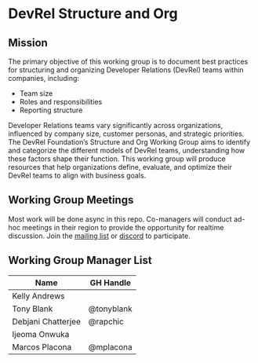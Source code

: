 # DevRel Structure and Org

## Mission
The primary objective of this working group is to document best practices for structuring and organizing Developer Relations (DevRel) teams within companies, including:
- Team size
- Roles and responsibilities
- Reporting structure

Developer Relations teams vary significantly across organizations, influenced by company size, customer personas, and strategic priorities. The DevRel Foundation’s Structure and Org Working Group aims to identify and categorize the different models of DevRel teams, understanding how these factors shape their function. This working group will produce resources that help organizations define, evaluate, and optimize their DevRel teams to align with business goals.

## Working Group Meetings
Most work will be done async in this repo. Co-managers will conduct ad-hoc meetings in their region to provide the opportunity for realtime discussion. Join the [mailing list](https://lists.dev-rel.org/g/wg-structure-organization) or [discord](https://discord.gg/EMTUASU6) to participate.

## Working Group Manager List
| Name | GH Handle |
| ---- | --------- |
| Kelly Andrews | |
| Tony Blank | @tonyblank |
| Debjani Chatterjee |@rapchic |
| Ijeoma Onwuka | |
| Marcos Placona | @mplacona |
